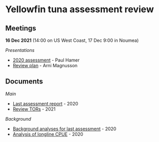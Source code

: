 # Yellowfin tuna assessment review

## Meetings

**16 Dec 2021** (14:00 on US West Coast, 17 Dec 9:00 in Noumea)

*Presentations*

- [2020 assessment](pdf/yft_review_2021_12_17_assmt.pdf) - Paul Hamer
- [Review plan](pdf/yft_review_2021_12_17_review_plan.pdf) - Arni Magnusson


## Documents

*Main*

- [Last assessment report](pdf/WCPFC-SC16-SA-WP-04_YFT_stock_assessment_2020_Rev3.pdf) - 2020
- [Review TORs](pdf/WCPFC-SC17-2021-SA-WP-06_OFP_SPC_Draft_TOR_YFT_review.pdf) - 2021

*Background*

- [Background analyses for last assessment](pdf/WCPFC-SC16-SA-IP-06_BET_YFT_assess_back_analysesFNL.pdf) - 2020
- [Analysis of longline CPUE](pdf/WCPFC-SC16-SA-IP-07_CPUE_anal_bet_yft_FINAL.pdf) - 2020

